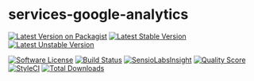 # services-google-analytics

[![Latest Version on Packagist](https://img.shields.io/packagist/v/bytic/google-analytics.svg?style=flat-square)](https://packagist.org/packages/bytic/google-analytics)
[![Latest Stable Version](https://poser.pugx.org/bytic/google-analytics/v/stable)](https://packagist.org/packages/bytic/google-analytics)
[![Latest Unstable Version](https://poser.pugx.org/bytic/google-analytics/v/unstable)](https://packagist.org/packages/bytic/google-analytics)

[![Software License](https://img.shields.io/badge/license-MIT-brightgreen.svg?style=flat-square)](LICENSE)
[![Build Status](https://img.shields.io/travis/ByTIC/services-google-analytics/master.svg?style=flat-square)](https://travis-ci.org/ByTIC/services-google-analytics)
[![SensioLabsInsight](https://img.shields.io/sensiolabs/i/1d883a78-08d3-465f-ac5a-c916c01b9603.svg?style=flat-square)](https://insight.sensiolabs.com/projects/1d883a78-08d3-465f-ac5a-c916c01b9603)
[![Quality Score](https://img.shields.io/scrutinizer/g/bytic/services-google-analytics.svg?style=flat-square)](https://scrutinizer-ci.com/g/bytic/services-google-analytics)
[![StyleCI](https://styleci.io/repos/87421067/shield?branch=master)](https://styleci.io/repos/87421067)
[![Total Downloads](https://img.shields.io/packagist/dt/bytic/google-analytics.svg?style=flat-square)](https://packagist.org/packages/bytic/google-analytics)
